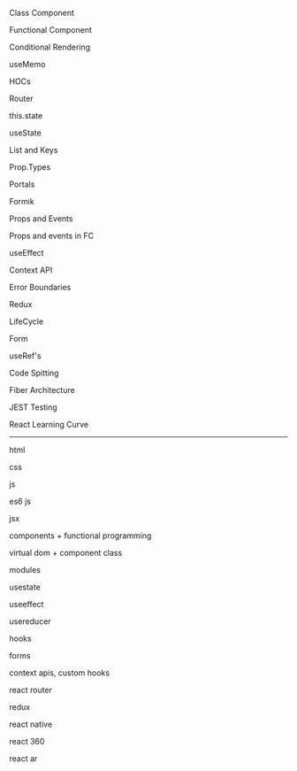 Class Component

Functional Component

Conditional Rendering

useMemo

HOCs

Router

this.state

useState

List and Keys

Prop.Types

Portals

Formik

Props and Events

Props and events in FC

useEffect

Context API

Error Boundaries

Redux

LifeCycle

Form

useRef's

Code Spitting

Fiber Architecture

JEST Testing

React Learning Curve


___________________________________________________________________________________________________
html

css

js

es6 js

jsx

components + functional programming

virtual dom + component class

modules

usestate

useeffect

usereducer

hooks

forms

context apis, custom hooks

react router

redux

react native

react 360

react ar
